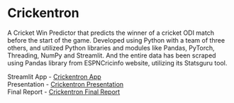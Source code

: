 # Crickentron
A Cricket Win Predictor that predicts the winner of a cricket ODI match before the start of the game. Developed using Python with a team of three others, and utilized Python libraries and modules like Pandas, PyTorch, Threading, NumPy and Streamlit. And the entire data has been scraped using Pandas library from ESPNCricinfo website, utilizing its Statsguru tool.   


   
Streamlit App - [Crickentron App](https://crickentron.streamlit.app/)    
Presentation - [Crickentron Presentation](https://www.youtube.com/watch?v=oQvxhq6-tJY)   
Final Report - [Crickentron Final Report](Crickentron_Final_Report.pdf)

